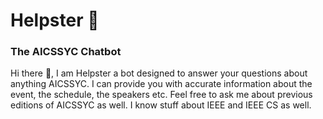 # Helpster 🤖

### The AICSSYC Chatbot

Hi there 👋, I am Helpster a bot designed to answer your questions about anything AICSSYC. I can provide you with accurate information about the event, the schedule, the speakers etc. Feel free to ask me about previous editions of AICSSYC as well. I know stuff about IEEE and IEEE CS as well.
